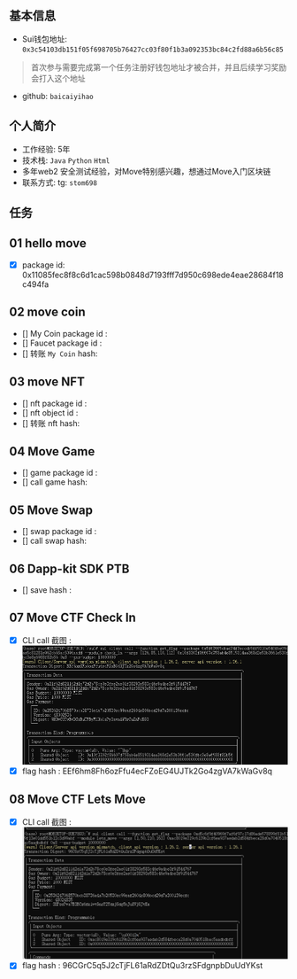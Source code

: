 ## 基本信息
- Sui钱包地址: `0x3c54103db151f05f698705b76427cc03f80f1b3a092353bc84c2fd88a6b56c85`
> 首次参与需要完成第一个任务注册好钱包地址才被合并，并且后续学习奖励会打入这个地址
- github: `baicaiyihao`

## 个人简介
- 工作经验: 5年
- 技术栈: `Java` `Python` `Html`
- 多年web2 安全测试经验，对Move特别感兴趣，想通过Move入门区块链
- 联系方式: tg: `stom698` 

## 任务

##   01 hello move  
- [x] package id: 0x11085fec8f8c6d1cac598b0848d7193fff7d950c698ede4eae28684f18c494fa

##   02 move coin
- [] My Coin package id : 
- [] Faucet package id : 
- [] 转账 `My Coin` hash:

##   03 move NFT
- [] nft package id :
- [] nft object id : 
- [] 转账 nft  hash:

##   04 Move Game
- [] game package id :
- [] call game hash:

##   05 Move Swap
- [] swap package id :
- [] call swap hash:

##   06 Dapp-kit SDK PTB
- [] save hash :

##   07 Move CTF Check In
- [x] CLI call 截图 : ![截图](./code/task7/1717903519799.jpg)
- [x] flag hash : EEf6hm8Fh6ozFfu4ecFZoEG4UJTk2Go4zgVA7kWaGv8q

##   08 Move CTF Lets Move
- [x] CLI call 截图 : ![截图](./code/task8/1717946259730.jpg)
- [x] flag hash : 96CGrC5q5J2cTjFL61aRdZDtQu3rzSFdgnpbDuUdYKst